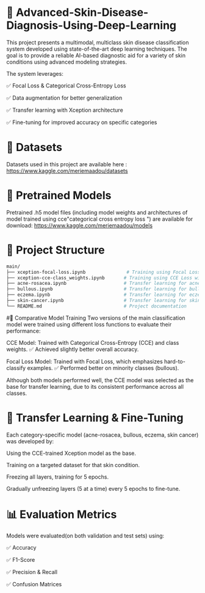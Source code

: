 # 🧬  Advanced-Skin-Disease-Diagnosis-Using-Deep-Learning

This project presents a multimodal, multiclass skin disease classification system developed using state-of-the-art deep learning techniques. The goal is to provide a reliable AI-based diagnostic aid for a variety of skin conditions using advanced modeling strategies.

The system leverages:

✅ Focal Loss & Categorical Cross-Entropy Loss

✅ Data augmentation for better generalization

✅ Transfer learning with Xception architecture

✅ Fine-tuning for improved accuracy on specific categories

# 📁 Datasets
Datasets used in this project are available here : https://www.kaggle.com/meriemaadou/datasets

# 🤖 Pretrained Models
Pretrained .h5 model files (including model weights and architectures of model trained using cce"categorical cross entropy loss ") are available for download:
https://www.kaggle.com/meriemaadou/models

# 🧠 Project Structure
```bash
main/
├── xception-focal-loss.ipynb               # Training using Focal Loss with adjusted alpha
├── xception-cce-class_weights.ipynb       # Training using CCE Loss with class weights
├── acne-rosacea.ipynb                     # Transfer learning for acne & rosacea classification
├── bullous.ipynb                          # Transfer learning for bullous skin conditions
├── eczema.ipynb                           # Transfer learning for eczema-related conditions
├── skin-cancer.ipynb                      # Transfer learning for skin cancer classification
└── README.md                              # Project documentation
```

#🧪 Comparative Model Training
Two versions of the main classification model were trained using different loss functions to evaluate their performance:

CCE Model: Trained with Categorical Cross-Entropy (CCE) and class weights.
✅ Achieved slightly better overall accuracy.

Focal Loss Model: Trained with Focal Loss, which emphasizes hard-to-classify examples.
✅ Performed better on minority classes (bullous).

Although both models performed well, the CCE model was selected as the base for transfer learning, due to its consistent performance across all classes.

# 🔁 Transfer Learning & Fine-Tuning
Each category-specific model (acne-rosacea, bullous, eczema, skin cancer) was developed by:

Using the CCE-trained Xception model as the base.

Training on a targeted dataset for that skin condition.

Freezing all layers, training for 5 epochs.

Gradually unfreezing layers (5 at a time) every 5 epochs to fine-tune.


# 📊 Evaluation Metrics
Models were evaluated(on both validation and test sets) using:

✅ Accuracy

✅ F1-Score

✅ Precision & Recall

✅ Confusion Matrices 
